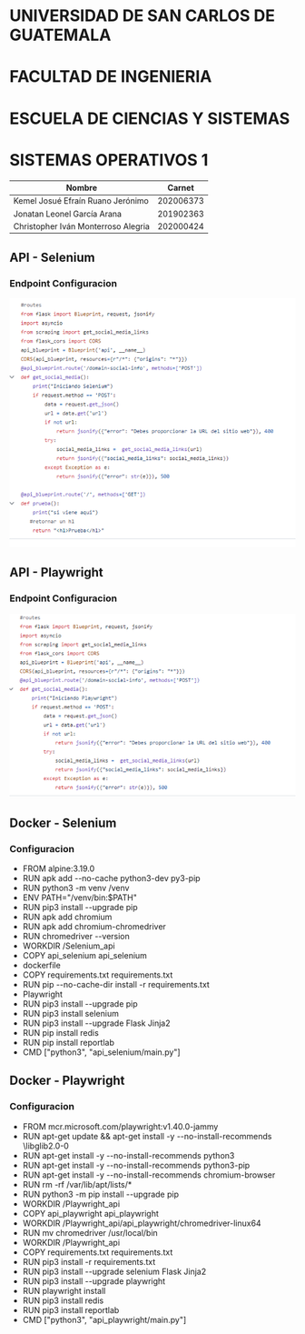# UNIVERSIDAD DE SAN CARLOS DE GUATEMALA 
# FACULTAD DE INGENIERIA 
# ESCUELA DE CIENCIAS Y SISTEMAS 
# SISTEMAS OPERATIVOS 1

| Nombre       | Carnet  |
|--------------|--------------|
| Kemel Josué Efraín Ruano Jerónimo     | 202006373|
| Jonatan Leonel García Arana           | 201902363   |
| Christopher Iván Monterroso Alegria    | 202000424 |

## API - Selenium
### Endpoint Configuracion
![Texto alternativo](Images\selenium.PNG)
## API - Playwright
### Endpoint Configuracion
![Texto alternativo](Images\play.PNG)

## Docker - Selenium
### Configuracion
* FROM alpine:3.19.0
* RUN apk add --no-cache python3-dev py3-pip
* RUN python3 -m venv /venv
* ENV PATH="/venv/bin:$PATH"
* RUN pip3 install --upgrade pip
* RUN apk add chromium 
* RUN apk add chromium-chromedriver
* RUN chromedriver --version
* WORKDIR /Selenium_api
* COPY api_selenium api_selenium
* dockerfile
* COPY requirements.txt requirements.txt
* RUN pip --no-cache-dir install -r requirements.txt
* Playwright
* RUN pip3 install --upgrade pip
* RUN pip3 install selenium
* RUN pip3 install --upgrade Flask Jinja2
* RUN pip install redis
* RUN pip install reportlab
* CMD ["python3", "api_selenium/main.py"]
## Docker - Playwright
### Configuracion
* FROM mcr.microsoft.com/playwright:v1.40.0-jammy
* RUN apt-get update && apt-get install -y --no-install-recommends \libglib2.0-0
* RUN apt-get install -y --no-install-recommends python3 
* RUN apt-get install -y --no-install-recommends python3-pip 
* RUN apt-get install -y --no-install-recommends chromium-browser
* RUN rm -rf /var/lib/apt/lists/*
* RUN python3 -m pip install --upgrade pip
* WORKDIR /Playwright_api
* COPY api_playwright api_playwright
* WORKDIR /Playwright_api/api_playwright/chromedriver-linux64
* RUN mv chromedriver /usr/local/bin
* WORKDIR /Playwright_api
* COPY requirements.txt requirements.txt
* RUN pip3 install -r requirements.txt
* RUN pip3 install --upgrade selenium Flask Jinja2
* RUN pip3 install --upgrade playwright
* RUN playwright install
* RUN pip3 install redis
* RUN pip3 install reportlab
* CMD ["python3", "api_playwright/main.py"]